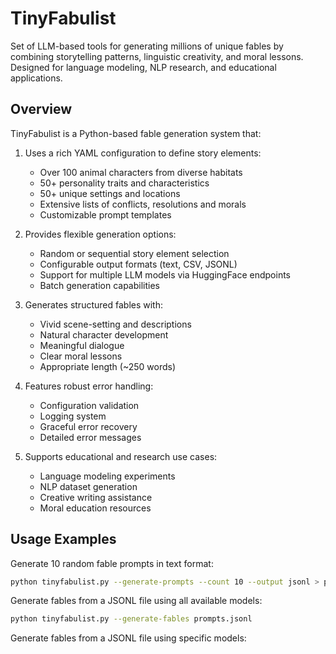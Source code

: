 # TinyFabulist
Set of LLM-based tools for generating millions of unique fables by combining storytelling patterns, linguistic creativity, and moral lessons. Designed for language modeling, NLP research, and educational applications.

## Overview

TinyFabulist is a Python-based fable generation system that:

1. Uses a rich YAML configuration to define story elements:
   - Over 100 animal characters from diverse habitats
   - 50+ personality traits and characteristics 
   - 50+ unique settings and locations
   - Extensive lists of conflicts, resolutions and morals
   - Customizable prompt templates

2. Provides flexible generation options:
   - Random or sequential story element selection
   - Configurable output formats (text, CSV, JSONL)
   - Support for multiple LLM models via HuggingFace endpoints
   - Batch generation capabilities

3. Generates structured fables with:
   - Vivid scene-setting and descriptions
   - Natural character development
   - Meaningful dialogue
   - Clear moral lessons
   - Appropriate length (~250 words)

4. Features robust error handling:
   - Configuration validation
   - Logging system
   - Graceful error recovery
   - Detailed error messages

5. Supports educational and research use cases:
   - Language modeling experiments
   - NLP dataset generation
   - Creative writing assistance
   - Moral education resources

## Usage Examples

Generate 10 random fable prompts in text format:

```bash
python tinyfabulist.py --generate-prompts --count 10 --output jsonl > prompts.jsonl
```

Generate fables from a JSONL file using all available models:

```bash
python tinyfabulist.py --generate-fables prompts.jsonl
```

Generate fables from a JSONL file using specific models:

